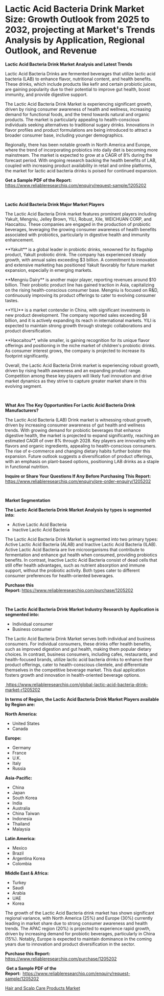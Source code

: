 <p><h1>Lactic Acid Bacteria Drink Market Size: Growth Outlook from 2025 to 2032, projecting at Market's Trends Analysis by Application, Regional Outlook, and Revenue</h1></p><p><strong>Lactic Acid Bacteria Drink Market Analysis and Latest Trends</strong></p>
<p><p>Lactic Acid Bacteria Drinks are fermented beverages that utilize lactic acid bacteria (LAB) to enhance flavor, nutritional content, and health benefits. These drinks, which include products like kefir and certain probiotic juices, are gaining popularity due to their potential to improve gut health, boost immunity, and provide digestive support. </p><p>The Lactic Acid Bacteria Drink Market is experiencing significant growth, driven by rising consumer awareness of health and wellness, increasing demand for functional foods, and the trend towards natural and organic products. The market is particularly appealing to health-conscious individuals seeking alternatives to traditional sugary drinks. Innovations in flavor profiles and product formulations are being introduced to attract a broader consumer base, including younger demographics.</p><p>Regionally, there has been notable growth in North America and Europe, where the trend of incorporating probiotics into daily diet is becoming more mainstream. The market is expected to grow at a CAGR of 8% during the forecast period. With ongoing research backing the health benefits of LAB, coupled with increasing product availability in retail and online platforms, the market for lactic acid bacteria drinks is poised for continued expansion.</p></p>
<p><strong>Get a Sample PDF of the Report:&nbsp;</strong> <a href="https://www.reliableresearchiq.com/enquiry/request-sample/1205202?utm_campaign=3299&utm_medium=2&utm_source=Github&utm_content=ia&utm_term=05042025&utm_id=lactic-acid-bacteria-drink">https://www.reliableresearchiq.com/enquiry/request-sample/1205202</a></p>
<p>&nbsp;</p>
<p><strong>Lactic Acid Bacteria Drink Major Market Players</strong></p>
<p><p>The Lactic Acid Bacteria Drink market features prominent players including Yakult, Mengniu, Jelley Brown, YILI, Robust, Xile, WEICHUAN CORP, and Haocaitou. These companies are engaged in the production of probiotic beverages, leveraging the growing consumer awareness of health benefits associated with probiotics, particularly in digestive health and immunity enhancement.</p><p>**Yakult** is a global leader in probiotic drinks, renowned for its flagship product, Yakult probiotic drink. The company has experienced steady growth, with annual sales exceeding $3 billion. A commitment to innovation and extensive marketing has positioned Yakult favorably for future market expansion, especially in emerging markets.</p><p>**Mengniu Dairy** is another major player, reporting revenues around $10 billion. Their probiotic product line has gained traction in Asia, capitalizing on the rising health-conscious consumer base. Mengniu is focused on R&D, continuously improving its product offerings to cater to evolving consumer tastes.</p><p>**YILI** is a market contender in China, with significant investments in new product development. The company reported sales exceeding $8 billion, and it is actively expanding its reach in international markets. YILI is expected to maintain strong growth through strategic collaborations and product diversification.</p><p>**Haocaitou**, while smaller, is gaining recognition for its unique flavor offerings and positioning in the niche market of children's probiotic drinks. As consumer interest grows, the company is projected to increase its footprint significantly.</p><p>Overall, the Lactic Acid Bacteria Drink market is experiencing robust growth, driven by rising health awareness and an expanding product range. Competition among these key players will likely fuel innovation and drive market dynamics as they strive to capture greater market share in this evolving segment.</p></p>
<p>&nbsp;</p>
<p><strong>What Are The Key Opportunities For Lactic Acid Bacteria Drink Manufacturers?</strong></p>
<p><p>The Lactic Acid Bacteria (LAB) Drink market is witnessing robust growth, driven by increasing consumer awareness of gut health and wellness trends. With growing demand for probiotic beverages that enhance digestive health, the market is projected to expand significantly, reaching an estimated CAGR of over 8% through 2028. Key players are innovating with flavors and organic ingredients, appealing to health-conscious consumers. The rise of e-commerce and changing dietary habits further bolster this expansion. Future outlook suggests a diversification of product offerings, with an emphasis on plant-based options, positioning LAB drinks as a staple in functional nutrition.</p></p>
<p><strong>Inquire or Share Your Questions If Any Before Purchasing This Report:</strong> <a href="https://www.reliableresearchiq.com/enquiry/pre-order-enquiry/1205202?utm_campaign=3299&utm_medium=2&utm_source=Github&utm_content=ia&utm_term=05042025&utm_id=lactic-acid-bacteria-drink">https://www.reliableresearchiq.com/enquiry/pre-order-enquiry/1205202</a></p>
<p>&nbsp;</p>
<p><strong>Market Segmentation</strong></p>
<p><strong>The Lactic Acid Bacteria Drink Market Analysis by types is segmented into:</strong></p>
<p><ul><li>Active Lactic Acid Bacteria</li><li>Inactive Lactic Acid Bacteria</li></ul></p>
<p><p>The Lactic Acid Bacteria Drink Market is segmented into two primary types: Active Lactic Acid Bacteria (ALAB) and Inactive Lactic Acid Bacteria (ILAB). Active Lactic Acid Bacteria are live microorganisms that contribute to fermentation and enhance gut health when consumed, providing probiotics benefits. In contrast, Inactive Lactic Acid Bacteria consist of dead cells that still offer health advantages, such as nutrient absorption and immune support, without the probiotic activity. Both types cater to different consumer preferences for health-oriented beverages.</p></p>
<p><strong>Purchase this Report:&nbsp;</strong><a href="https://www.reliableresearchiq.com/purchase/1205202?utm_campaign=3299&utm_medium=2&utm_source=Github&utm_content=ia&utm_term=05042025&utm_id=lactic-acid-bacteria-drink">https://www.reliableresearchiq.com/purchase/1205202</a></p>
<p>&nbsp;</p>
<p><strong>The Lactic Acid Bacteria Drink Market Industry Research by Application is segmented into:</strong></p>
<p><ul><li>Individual consumer</li><li>Business consumer</li></ul></p>
<p><p>The Lactic Acid Bacteria Drink Market serves both individual and business consumers. For individual consumers, these drinks offer health benefits, such as improved digestion and gut health, making them popular dietary choices. In contrast, business consumers, including cafes, restaurants, and health-focused brands, utilize lactic acid bacteria drinks to enhance their product offerings, cater to health-conscious clientele, and differentiate themselves in the competitive beverage market. This dual application fosters growth and innovation in health-oriented beverage options.</p></p>
<p><a href="https://www.reliableresearchiq.com/global-lactic-acid-bacteria-drink-market-r1205202?utm_campaign=3299&utm_medium=2&utm_source=Github&utm_content=ia&utm_term=05042025&utm_id=lactic-acid-bacteria-drink">&nbsp;https://www.reliableresearchiq.com/global-lactic-acid-bacteria-drink-market-r1205202</a></p>
<p><strong>In terms of Region, the Lactic Acid Bacteria Drink Market Players available by Region are:</strong></p>
<p>
    <p> <strong> North America: </strong>
        <ul>
            <li>United States</li>
            <li>Canada</li>
        </ul>
        </p> 
    <p> <strong> Europe: </strong>
        <ul>
            <li>Germany</li>
            <li>France</li>
            <li>U.K.</li>
            <li>Italy</li>
            <li>Russia</li>
        </ul>
        </p> 
    <p> <strong> Asia-Pacific: </strong>
        <ul>
            <li>China</li>
            <li>Japan</li>
            <li>South Korea</li>
            <li>India</li>
            <li>Australia</li>
            <li>China Taiwan</li>
            <li>Indonesia</li>
            <li>Thailand</li>
            <li>Malaysia</li>
        </ul>
        </p> 
    <p> <strong> Latin America: </strong>
        <ul>
            <li>Mexico</li>
            <li>Brazil</li>
            <li>Argentina Korea</li>
            <li>Colombia</li>
        </ul>
        </p> 
    <p> <strong> Middle East & Africa: </strong>
        <ul>
            <li>Turkey</li>
            <li>Saudi</li>
            <li>Arabia</li>
            <li>UAE</li>
            <li>Korea</li>
        </ul>
    </p>
    </p>
<p><p>The growth of the Lactic Acid Bacteria drink market has shown significant regional variance, with North America (25%) and Europe (30%) currently leading in market share due to strong consumer awareness and health trends. The APAC region (20%) is projected to experience rapid growth, driven by increasing demand for probiotic beverages, particularly in China (15%). Notably, Europe is expected to maintain dominance in the coming years due to innovation and product diversification in the sector.</p></p>
<p><strong>Purchase this Report: </strong><a href="https://www.reliableresearchiq.com/purchase/1205202?utm_campaign=3299&utm_medium=2&utm_source=Github&utm_content=ia&utm_term=05042025&utm_id=lactic-acid-bacteria-drink">https://www.reliableresearchiq.com/purchase/1205202</a></p>
<p>&nbsp;<strong>Get a Sample PDF of the Report:&nbsp;&nbsp;</strong><a href="https://www.reliableresearchiq.com/enquiry/request-sample/1205202?utm_campaign=3299&utm_medium=2&utm_source=Github&utm_content=ia&utm_term=05042025&utm_id=lactic-acid-bacteria-drink">https://www.reliableresearchiq.com/enquiry/request-sample/1205202</a></p>
<p><strong></strong></p>
<p><p><a href="https://github.com/herakterroem/Market-Research-Report-List-1/blob/main/hair-and-scalp-care-products-market.md?utm_campaign=3299&utm_medium=2&utm_source=Github&utm_content=ia&utm_term=05042025&utm_id=lactic-acid-bacteria-drink">Hair and Scalp Care Products Market</a></p></p>